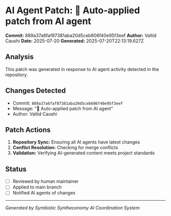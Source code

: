 # AI Agent Patch: 🤖 Auto-applied patch from AI agent

**Commit:** 889a37a6faf87381aba20d5ceb606f40e95f3eef
**Author:** Valtid Caushi
**Date:** 2025-07-20
**Generated:** 2025-07-20T22:13:19.627Z

## Analysis

This patch was generated in response to AI agent activity detected in the repository.

## Changes Detected

- Commit: `889a37a6faf87381aba20d5ceb606f40e95f3eef`
- Message: "🤖 Auto-applied patch from AI agent"
- Author: Valtid Caushi

## Patch Actions

1. **Repository Sync:** Ensuring all AI agents have latest changes
2. **Conflict Resolution:** Checking for merge conflicts
3. **Validation:** Verifying AI-generated content meets project standards

## Status

- [ ] Reviewed by human maintainer
- [ ] Applied to main branch
- [ ] Notified AI agents of changes

---
*Generated by Symbiotic Syntheconomy AI Coordination System*
